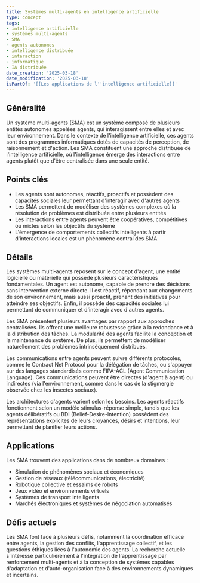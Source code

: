 ```yaml
---
title: Systèmes multi-agents en intelligence artificielle
type: concept
tags:
- intelligence artificielle
- systèmes multi-agents
- SMA
- agents autonomes
- intelligence distribuée
- interaction
- informatique
- IA distribuée
date_creation: '2025-03-18'
date_modification: '2025-03-18'
isPartOf: '[[Les applications de l''intelligence artificielle]]'
---
```

## Généralité

Un système multi-agents (SMA) est un système composé de plusieurs entités autonomes appelées agents, qui interagissent entre elles et avec leur environnement. Dans le contexte de l'intelligence artificielle, ces agents sont des programmes informatiques dotés de capacités de perception, de raisonnement et d'action. Les SMA constituent une approche distribuée de l'intelligence artificielle, où l'intelligence émerge des interactions entre agents plutôt que d'être centralisée dans une seule entité.

## Points clés

- Les agents sont autonomes, réactifs, proactifs et possèdent des capacités sociales leur permettant d'interagir avec d'autres agents
- Les SMA permettent de modéliser des systèmes complexes où la résolution de problèmes est distribuée entre plusieurs entités
- Les interactions entre agents peuvent être coopératives, compétitives ou mixtes selon les objectifs du système
- L'émergence de comportements collectifs intelligents à partir d'interactions locales est un phénomène central des SMA

## Détails

Les systèmes multi-agents reposent sur le concept d'agent, une entité logicielle ou matérielle qui possède plusieurs caractéristiques fondamentales. Un agent est autonome, capable de prendre des décisions sans intervention externe directe. Il est réactif, répondant aux changements de son environnement, mais aussi proactif, prenant des initiatives pour atteindre ses objectifs. Enfin, il possède des capacités sociales lui permettant de communiquer et d'interagir avec d'autres agents.

Les SMA présentent plusieurs avantages par rapport aux approches centralisées. Ils offrent une meilleure robustesse grâce à la redondance et à la distribution des tâches. La modularité des agents facilite la conception et la maintenance du système. De plus, ils permettent de modéliser naturellement des problèmes intrinsèquement distribués.

Les communications entre agents peuvent suivre différents protocoles, comme le Contract Net Protocol pour la délégation de tâches, ou s'appuyer sur des langages standardisés comme FIPA-ACL (Agent Communication Language). Ces communications peuvent être directes (d'agent à agent) ou indirectes (via l'environnement, comme dans le cas de la stigmergie observée chez les insectes sociaux).

Les architectures d'agents varient selon les besoins. Les agents réactifs fonctionnent selon un modèle stimulus-réponse simple, tandis que les agents délibératifs ou BDI (Belief-Desire-Intention) possèdent des représentations explicites de leurs croyances, désirs et intentions, leur permettant de planifier leurs actions.

## Applications

Les SMA trouvent des applications dans de nombreux domaines :
- Simulation de phénomènes sociaux et économiques
- Gestion de réseaux (télécommunications, électricité)
- Robotique collective et essaims de robots
- Jeux vidéo et environnements virtuels
- Systèmes de transport intelligents
- Marchés électroniques et systèmes de négociation automatisés

## Défis actuels

Les SMA font face à plusieurs défis, notamment la coordination efficace entre agents, la gestion des conflits, l'apprentissage collectif, et les questions éthiques liées à l'autonomie des agents. La recherche actuelle s'intéresse particulièrement à l'intégration de l'apprentissage par renforcement multi-agents et à la conception de systèmes capables d'adaptation et d'auto-organisation face à des environnements dynamiques et incertains.